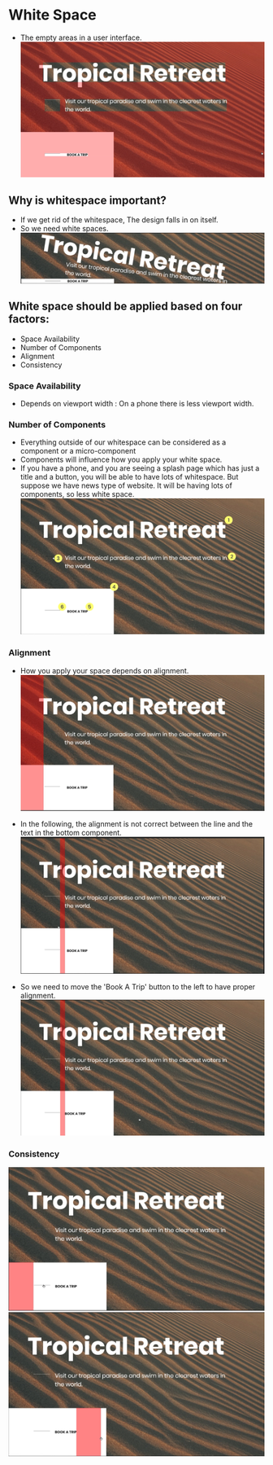 # White Space
- The empty areas in a user interface.
 ![image](designs/images/image-1.png)

## Why is whitespace important?
- If we get rid of the whitespace, The design falls in on itself.
- So we need white spaces.
![image](designs/images/image-2.png)

## White space should be applied based on four factors:
- Space Availability
- Number of Components
- Alignment 
- Consistency

### Space Availability
- Depends on viewport width : On a phone there is less viewport width.
### Number of Components
- Everything outside of our whitespace can be considered as a component or a micro-component
- Components will influence how you apply your white space.
- If you have a phone, and you are seeing a splash page which has just a title and a button, you will be able to have lots of whitespace. But suppose we have news type of website. It will be having lots of components, so less white space.
![image](designs/images/image-3.png)
### Alignment
- How you apply your space depends on alignment.
![image](designs/images/image-4.png)

- In the following, the alignment is not correct between the line and the text in the bottom component.
![image](designs/images/image-5.png)
- So we need to move the 'Book A Trip' button to the left to have proper alignment.
![image](designs/images/image-6.png)

### Consistency
![image](designs/images/image-7.png)
![image](designs/images/image-8.png)